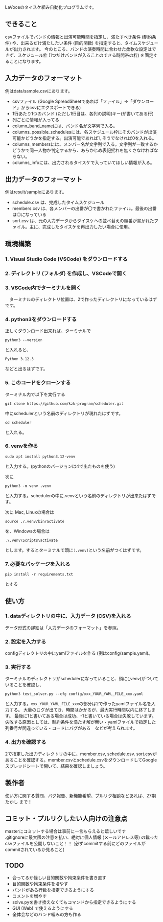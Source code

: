 LaVoceのタイスケ組み自動化プログラムです。

## できること
csvファイルでバンドの情報と出演可能時間を指定し、満たすべき条件 (制約条件) や、出来るだけ満たしたい条件 (目的関数) を指定すると、タイムスケジュールが出力されます。
今のところ、バンドの演奏時間に合わせた柔軟な設定はできず、スケジュール枠 (1つだけバンドが入ることのできる時間帯の枠) を固定することになります。

## 入力データのフォーマット
例はdata/sample.csvにあります。
* csvファイル (Google SpreadSheetであれば「ファイル」->「ダウンロード」からcsvにエクスポートできる)
* 1行あたり1つのバンド (ただし1行目は、各列の説明(キー)が書いてある行)
* 列ごとに情報が入ってる
* column_band_nameには、バンド名が文字列で入る。
* columns_possible_schedulesには、各スケジュール枠にそのバンドが出演可能かどうかを指定する。出演可能であれば1, そうでなければ0を入れる。
* columns_membersには、メンバー名が文字列で入る。文字列が一致するかどうかで同一人物か判定するから、あらかじめ表記揺れを無くさなければならない。
* columns_infoには、出力されるタイスケで入っていてほしい情報が入る。

## 出力データのフォーマット
例はresult/sampleにあります。
* schedule.csv は、完成したタイムスケジュール
* members.csv は、各メンバーの出番が〇で書かれたファイル。最後の出番は◎になっている
* sort.csv は、元の入力データからタイスケへの並べ替えの順番が書かれたファイル。主に、完成したタイスケを再出力したい場合に使用。

## 環境構築
### 1. Visual Studio Code (VSCode) をダウンロードする
### 2. ディレクトリ (フォルダ) を作成し、VSCodeで開く
### 3. VSCode内でターミナルを開く
　ターミナルのディレクトリ位置は、2で作ったディレクトリになっているはずです。
### 4. python3をダウンロードする
正しくダウンロード出来れば、ターミナルで
```
python3 --version
```
と入れると、
```
Python 3.12.3
```
などと出るはずです。

### 5. このコードをクローンする
ターミナル内で以下を実行する

```
git clone https://github.com/kzk-program/scheduler.git
```

中にschedulerという名前のディレクトリが現れたはずです。

```
cd scheduler
```
と入れる。


### 6. venvを作る
```
sudo apt install python3.12-venv
```
と入力する。(pythonのバージョンは4で出たものを使う)

次に
```
python3 -m venv .venv
```
と入力する。schedulerの中に.venvという名前のディレクトリが出来たはずです。

次に
Mac, Linuxの場合は
```
source ./.venv/bin/activate
```
を、Windowsの場合は
```
.\.venv\Scripts\activate
```
とします。するとターミナルで頭に```(.venv)```という名前がつくはずです。


### 7. 必要なパッケージを入れる
```
pip install -r requirements.txt
```
とする




## 使い方
### 1. dataディレクトリの中に、入力データ (CSV)を入れる
データ形式の詳細は「入力データのフォーマット」を参照。

### 2. 設定を入力する
configディレクトリの中にyamlファイルを作る (例はconfig/sample.yaml)。

### 3. 実行する
ターミナルのディレクトリがschedulerになっていること、頭に(,venv)がついていることを確認し、
```
python3 test_solver.py --cfg config/xxx_YOUR_YAML_FILE_xxx.yaml
```
と入力する。```xxx_YOUR_YAML_FILE_xxx```の部分は2で作ったyamlファイル名を入力する。
大量のログが出てき、時間はかかるが、最大実行時間以内に終了します。
最後に1と書いてある場合は成功、-1と書いている場合は失敗しています。
失敗する原因としては、制約条件を満たす解が無い・yamlファイルで指定した列番号が間違っている・コードにバグがある　などが考えられます。

### 4. 出力を確認する
2で指定した出力ディレクトリの中に、member.csv, schedule.csv. sort.csvがあることを確認する。member.csvとschedule.csvをダウンロードしてGoogleスプレッドシートで開いて、結果を確認しましょう。

## 製作者
使い方に関する質問、バグ報告、新機能希望、プルリク相談などあれば、27期 たかし まで！

## コミット・プルリクしたい人向けの注意点
masterにコミットする場合は事前に一言もらえると嬉しいです<br>
.gitignoreに最大限の注意を払い、絶対に個人情報 (メールアドレス等) の載ったcsvファイルを公開しないこと！！ (必ずcommitする前にどのファイルがcommitされているか見ること)

## TODO
* 合ってるか怪しい目的関数や拘束条件を書き直す
* 目的関数や拘束条件を増やす
* バンドがある行数を指定できるようにする
* コメントを増やす
* solve.pyを書き換えなくてもコマンドから指定できるようにする
* GUI (Web) で使えるようにする
* 全体会などのバンド組みの方も作る
